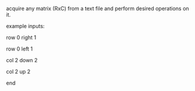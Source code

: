 acquire any matrix (RxC) from a 
text file and perform desired 
operations on it.


example inputs:

row 0 right 1

row 0 left 1

col 2 down 2

col 2 up 2

end
